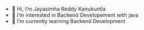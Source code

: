 - 👋 Hi, I’m Jayasimha Reddy Kanukuntla
- 👀 I’m interested in Backend Developement with java
- 🌱 I’m currently learning Backend Development


<!---
jayasimhag1reddy/jayasimhag1reddy is a ✨ special ✨ repository because its `README.md` (this file) appears on your GitHub profile.
You can click the Preview link to take a look at your changes.
--->
